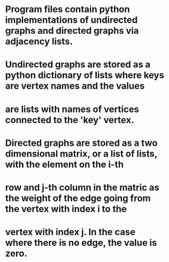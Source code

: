 # Program files contain python implementations of undirected graphs and directed graphs via adjacency lists. 

# Undirected graphs are stored as a python dictionary of lists where keys are vertex names and the values
# are lists with names of vertices connected to the 'key' vertex. 

# Directed graphs are stored as a two dimensional matrix, or a list of lists, with the element on the i-th
# row and j-th column in the matric as the weight of the edge going from the vertex with index i to the 
# vertex with index j. In the case where there is no edge, the value is zero. 

